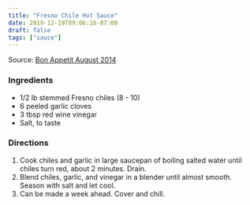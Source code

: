 ```yaml
---
title: "Fresno Chile Hot Sauce"
date: 2019-12-19T09:06:16-07:00
draft: false
tags: ["sauce"]
---
```


Source: [Bon Appetit August 2014](https://www.bonappetit.com/recipe/fresno-chile-hot-sauce)

### Ingredients
- 1/2 lb stemmed Fresno chiles (8 - 10)
- 6 peeled garlic cloves
- 3 tbsp red wine vinegar
- Salt, to taste

### Directions
1. Cook chiles and garlic in large saucepan of boiling salted water until chiles turn red, about 2 minutes. Drain.
1. Blend chiles, garlic, and vinegar in a blender until almost smooth. Season with salt and let cool.
1. Can be made a week ahead. Cover and chill.

